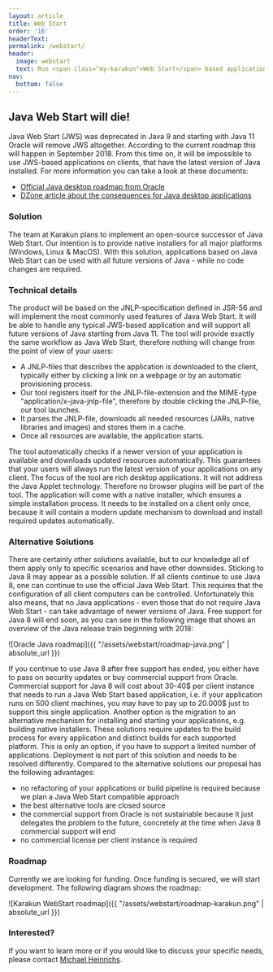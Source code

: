 ```yaml
---
layout: article
title: Web Start
order: '16'
headerText:
permalink: /webstart/
header:
  image: webstart
  text: Run <span class="my-karakun">Web Start</span> based application after the release of <span class="my-karakun">Java 11</span>
nav:
  bottom: false
---
```

## Java Web Start will die!
Java Web Start (JWS) was deprecated in Java 9 and starting with Java 11 Oracle will remove JWS altogether. According to the current roadmap this will happen in September 2018. From this time on, it will be impossible to use JWS-based applications on clients, that have the latest version of Java installed.
For more information you can take a look at these documents:

* [Official Java desktop roadmap from Oracle](http://www.oracle.com/technetwork/java/javase/javaclientroadmapupdate2018mar-4414431.pdf)
* [DZone article about the consequences for Java desktop applications](https://dzone.com/articles/what-the-future-java-releases-will-mean-for-legacy)

### Solution
The team at Karakun plans to implement an open-source successor of Java Web Start. Our intention is to provide native installers for all major platforms (Windows, Linux & MacOS). With this solution, applications based on Java Web Start can be used with all future versions of Java - while no code changes are required.

### Technical details
The product will be based on the JNLP-specification defined in JSR-56 and will implement the most commonly used features of Java Web Start. It will be able to handle any typical JWS-based application and will support all future versions of Java starting from Java 11.
The tool will provide exactly the same workflow as Java Web Start, therefore nothing will change from the point of view of your users: 
* A JNLP-files that describes the application is downloaded to the client, typically either by clicking a link on a webpage or by an automatic provisioning process. 
* Our tool registers itself for the JNLP-file-extension and the MIME-type "application/x-java-jnlp-file", therefore by double clicking the JNLP-file, our tool launches. 
* It parses the JNLP-file, downloads all needed resources (JARs, native libraries and images) and stores them in a cache. 
* Once all resources are available, the application starts. 

The tool automatically checks if a newer version of your application is available and downloads updated resources automatically. This guarantees that your users will always run the latest version of your applications on any client.
The focus of the tool are rich desktop applications. It will not address the Java Applet technology. Therefore no browser plugins will be part of the tool.
The application will come with a native installer, which ensures a simple installation process. It needs to be installed on a client only once, because it will contain a modern update mechanism to download and install required updates automatically.

### Alternative Solutions
There are certainly other solutions available, but to our knowledge all of them apply only to specific scenarios and have other downsides.
Sticking to Java 8 may appear as a possible solution. If all clients continue to use Java 8, one can continue to use the official Java Web Start. This requires that the configuration of all client computers can be  controlled. Unfortunately this also means, that no Java applications - even those that do not require Java Web Start - can take advantage of newer versions of Java.
Free support for Java 8 will end soon, as you can see in the following image that shows an overview of the Java release train beginning with 2018:

![Oracle Java roadmap]({{ "/assets/webstart/roadmap-java.png" | absolute_url }})

If you continue to use Java 8 after free support has ended, you either have to pass on security updates or buy commercial support from Oracle. Commercial support for Java 8 will cost about 30-40$ per client instance that needs to run a Java Web Start based application, i.e. if your application runs on 500 client machines, you may have to pay up to 20.000$ just to support this single application.
Another option is the migration to an alternative mechanism for installing and starting your applications, e.g. building native installers. These solutions require updates to the build process for every application and distinct builds for each supported platform. This is only an option, if you have to support a limited number of applications. Deployment is not part of this solution and needs to be resolved differently.
Compared to the alternative solutions our proposal has the following advantages:
* no refactoring of your applications or build pipeline is required because we plan a Java Web Start compatible approach
* the best alternative tools are closed source
* the commercial support from Oracle is not sustainable because it just delegates the problem to the future, concretely at the time when Java 8 commercial support will end
* no commercial license per client instance is required

### Roadmap
Currently we are looking for funding. Once funding is secured, we will start development. The following diagram shows the roadmap:

![Karakun WebStart roadmap]({{ "/assets/webstart/roadmap-karakun.png" | absolute_url }})

### Interested?
If you want to learn more or if you would like to discuss your specific needs, please contact [Michael Heinrichs](mailto:michael.heinrichs@karakun.com).
